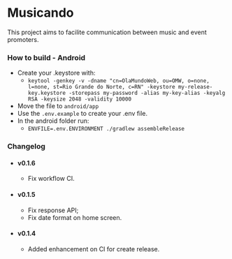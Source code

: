 # Musicando

This project aims to facilite communication between music and event promoters.

### How to build - Android

- Create your .keystore with:
  - `keytool -genkey -v -dname "cn=OlaMundoWeb, ou=OMW, o=none, l=none, st=Rio Grande do Norte, c=RN" -keystore my-release-key.keystore -storepass my-password -alias my-key-alias -keyalg RSA -keysize 2048 -validity 10000`
- Move the file to `android/app`
- Use the `.env.example` to create your .env file.
- In the android folder run:
  - `ENVFILE=.env.ENVIRONMENT ./gradlew assembleRelease`

### Changelog

<!-- Version start @@ {"version":"v1.6", "release":"Internal Test", "shouldCreateRelease":"true"} -->

- #### v0.1.6

  - Fix workflow CI.

  <!-- Version end -->

- #### v0.1.5

  - Fix response API;
  - Fix date format on home screen.

- #### v0.1.4

  - Added enhancement on CI for create release.
